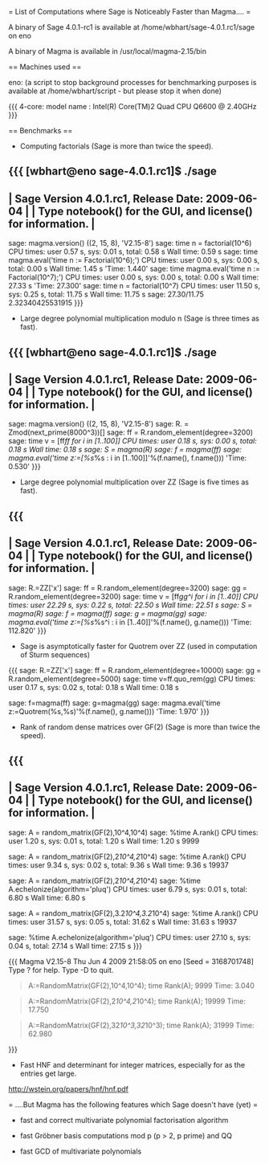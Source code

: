 = List of Computations where Sage is Noticeably Faster than Magma.... =

A binary of Sage 4.0.1-rc1 is available at /home/wbhart/sage-4.0.1.rc1/sage on eno

A binary of Magma is available in /usr/local/magma-2.15/bin

== Machines used ==

eno: (a script to stop background processes for benchmarking purposes is available at /home/wbhart/script - but please stop it when done)

{{{
4-core: model name	: Intel(R) Core(TM)2 Quad CPU    Q6600  @ 2.40GHz
}}}

== Benchmarks ==

* Computing factorials (Sage is more than twice the speed).

{{{
[wbhart@eno sage-4.0.1.rc1]$ ./sage
----------------------------------------------------------------------
| Sage Version 4.0.1.rc1, Release Date: 2009-06-04                   |
| Type notebook() for the GUI, and license() for information.        |
----------------------------------------------------------------------
sage: magma.version()
((2, 15, 8), 'V2.15-8')
sage: time n = factorial(10^6)
CPU times: user 0.57 s, sys: 0.01 s, total: 0.58 s
Wall time: 0.59 s
sage: time magma.eval('time n := Factorial(10^6);')
CPU times: user 0.00 s, sys: 0.00 s, total: 0.00 s
Wall time: 1.45 s
'Time: 1.440'
sage: time magma.eval('time n := Factorial(10^7);')
CPU times: user 0.00 s, sys: 0.00 s, total: 0.00 s
Wall time: 27.33 s
'Time: 27.300'
sage: time n = factorial(10^7)
CPU times: user 11.50 s, sys: 0.25 s, total: 11.75 s
Wall time: 11.75 s
sage: 27.30/11.75
2.32340425531915
}}}

* Large degree polynomial multiplication modulo n (Sage is three times as fast).

{{{
[wbhart@eno sage-4.0.1.rc1]$ ./sage
----------------------------------------------------------------------
| Sage Version 4.0.1.rc1, Release Date: 2009-06-04                   |
| Type notebook() for the GUI, and license() for information.        |
----------------------------------------------------------------------
sage: magma.version()
((2, 15, 8), 'V2.15-8')
sage: R.<t> = Zmod(next_prime(8000^3))[]
sage: ff = R.random_element(degree=3200)
sage: time v = [ff*ff for i in [1..100]]
CPU times: user 0.18 s, sys: 0.00 s, total: 0.18 s
Wall time: 0.18 s
sage: S = magma(R)
sage: f = magma(ff)
sage: magma.eval('time z:=[%s*%s : i in [1..100]]'%(f.name(), f.name()))
'Time: 0.530'
}}}

* Large degree polynomial multiplication over ZZ (Sage is five times as fast).

{{{
----------------------------------------------------------------------
| Sage Version 4.0.1.rc1, Release Date: 2009-06-04                   |
| Type notebook() for the GUI, and license() for information.        |
----------------------------------------------------------------------
sage: R.<x>=ZZ['x']
sage: ff = R.random_element(degree=3200)
sage: gg = R.random_element(degree=3200)
sage: time v = [ff*gg^i for i in [1..40]]
CPU times: user 22.29 s, sys: 0.22 s, total: 22.50 s
Wall time: 22.51 s
sage: S = magma(R)
sage: f = magma(ff)
sage: g = magma(gg)
sage: magma.eval('time z:=[%s*%s^i : i in [1..40]]'%(f.name(), g.name()))
'Time: 112.820'
}}}

* Sage is asymptotically faster for Quotrem over ZZ (used in computation of Sturm sequences)

{{{
sage: R.<x>=ZZ['x']
sage: ff = R.random_element(degree=10000)
sage: gg = R.random_element(degree=5000)
sage: time v=ff.quo_rem(gg)
CPU times: user 0.17 s, sys: 0.02 s, total: 0.18 s
Wall time: 0.18 s

sage: f=magma(ff)
sage: g=magma(gg)
sage: magma.eval('time z:=Quotrem(%s,%s)'%(f.name(), g.name()))
'Time: 1.970'
}}}

* Rank of random dense matrices over GF(2) (Sage is more than twice the speed).

{{{
----------------------------------------------------------------------
| Sage Version 4.0.1.rc1, Release Date: 2009-06-04                   |
| Type notebook() for the GUI, and license() for information.        |
----------------------------------------------------------------------
sage: A = random_matrix(GF(2),10^4,10^4)
sage: %time A.rank()
CPU times: user 1.20 s, sys: 0.01 s, total: 1.20 s
Wall time: 1.20 s
9999

sage: A = random_matrix(GF(2),2*10^4,2*10^4)
sage: %time A.rank()
CPU times: user 9.34 s, sys: 0.02 s, total: 9.36 s
Wall time: 9.36 s
19937

sage: A = random_matrix(GF(2),2*10^4,2*10^4)
sage: %time A.echelonize(algorithm='pluq')
CPU times: user 6.79 s, sys: 0.01 s, total: 6.80 s
Wall time: 6.80 s

sage: A = random_matrix(GF(2),3.2*10^4,3.2*10^4)
sage: %time A.rank()
CPU times: user 31.57 s, sys: 0.05 s, total: 31.62 s
Wall time: 31.63 s
19937

sage: %time A.echelonize(algorithm='pluq')
CPU times: user 27.10 s, sys: 0.04 s, total: 27.14 s
Wall time: 27.15 s
}}}

{{{
Magma V2.15-8     Thu Jun  4 2009 21:58:05 on eno      [Seed = 3168701748]
Type ? for help.  Type <Ctrl>-D to quit.
> A:=RandomMatrix(GF(2),10^4,10^4);
> time Rank(A);
9999
Time: 3.040

> A:=RandomMatrix(GF(2),2*10^4,2*10^4);
> time Rank(A);
19999
Time: 17.750

> A:=RandomMatrix(GF(2),32*10^3,32*10^3);
> time Rank(A);
31999
Time: 62.980

}}}

* Fast HNF and determinant for integer matrices, especially for as the entries get large.

 http://wstein.org/papers/hnf/hnf.pdf


= ....But Magma has the following features which Sage doesn't have (yet) =

* fast and correct multivariate polynomial factorisation algorithm

* fast Gröbner basis computations mod p (p > 2, p prime) and QQ

* fast GCD of multivariate polynomials
